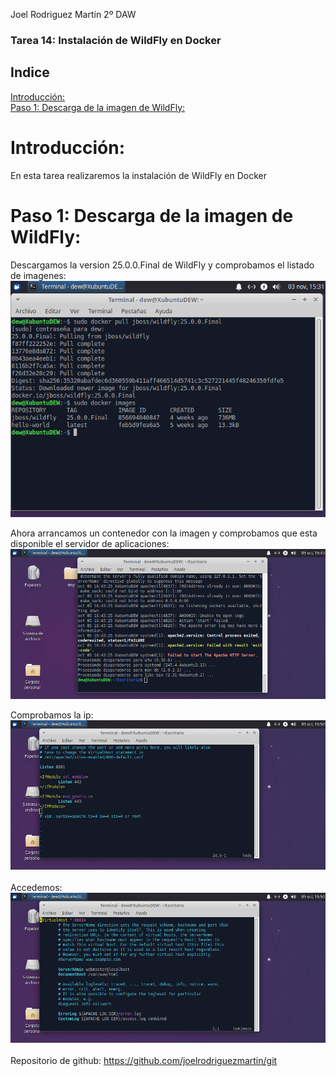 Joel Rodriguez Martín
2º DAW

### Tarea 14: Instalación de WildFly en Docker

## Indice
[Introducción:](@introduccion)   
[Paso 1: Descarga de la imagen de WildFly:](@paso1)	   


# Introducción:<a name=introduccion></a>
En esta tarea realizaremos la instalación de WildFly en Docker   
  
# Paso 1: Descarga de la imagen de WildFly:<a name=paso1></a>
Descargamos la version 25.0.0.Final de WildFly y comprobamos el listado de imagenes:   
![Captura 1](https://github.com/joelrodriguezmartin/git/blob/main/imgsT14/captura1.png)<br/>  



Ahora arrancamos un contenedor con la imagen y comprobamos que esta disponible el servidor de aplicaciones:   
![Captura 1](https://github.com/joelrodriguezmartin/git/blob/main/imgsT5/captura2.png)<br/>  

Comprobamos la ip:   
![Captura 1](https://github.com/joelrodriguezmartin/git/blob/main/imgsT5/captura3.png)<br/>  
Accedemos:   
![Captura 1](https://github.com/joelrodriguezmartin/git/blob/main/imgsT5/captura4.png)<br/>  
Repositorio de github: https://github.com/joelrodriguezmartin/git
